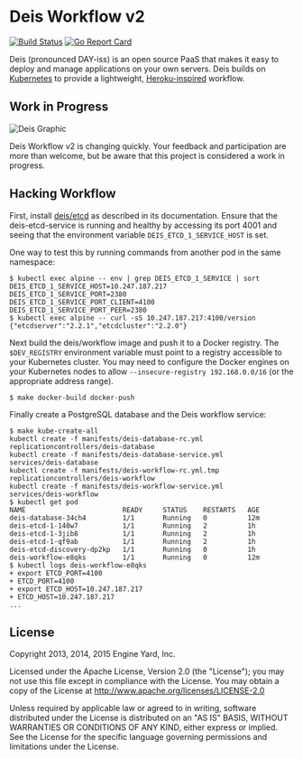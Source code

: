 # Deis Workflow v2

[![Build Status](https://travis-ci.org/deis/workflow.svg?branch=master)](https://travis-ci.org/deis/workflow) [![Go Report Card](http://goreportcard.com/badge/deis/workflow)](http://goreportcard.com/report/deis/workflow)

Deis (pronounced DAY-iss) is an open source PaaS that makes it easy to deploy and manage applications on your own servers. Deis builds on [Kubernetes](http://kubernetes.io/) to provide a lightweight, [Heroku-inspired](http://heroku.com) workflow.

## Work in Progress

![Deis Graphic](https://s3-us-west-2.amazonaws.com/get-deis/deis-graphic-small.png)

Deis Workflow v2 is changing quickly. Your feedback and participation are more than welcome, but be aware that this project is considered a work in progress.

## Hacking Workflow

First, install [deis/etcd](https://github.com/deis/etcd) as described in its documentation. Ensure that the deis-etcd-service is running and healthy by accessing its port 4001 and seeing that the environment variable `DEIS_ETCD_1_SERVICE_HOST` is set.

One way to test this by running commands from another pod in the same namespace:

```console
$ kubectl exec alpine -- env | grep DEIS_ETCD_1_SERVICE | sort
DEIS_ETCD_1_SERVICE_HOST=10.247.187.217
DEIS_ETCD_1_SERVICE_PORT=2380
DEIS_ETCD_1_SERVICE_PORT_CLIENT=4100
DEIS_ETCD_1_SERVICE_PORT_PEER=2380
$ kubectl exec alpine -- curl -sS 10.247.187.217:4100/version
{"etcdserver":"2.2.1","etcdcluster":"2.2.0"}
```

Next build the deis/workflow image and push it to a Docker registry. The `$DEV_REGISTRY` environment variable must point to a registry accessible to your Kubernetes cluster. You may need to configure the Docker engines on your Kubernetes nodes to allow `--insecure-registry 192.168.0.0/16` (or the appropriate address range).

```console
$ make docker-build docker-push
```

Finally create a PostgreSQL database and the Deis workflow service:
```console
$ make kube-create-all
kubectl create -f manifests/deis-database-rc.yml
replicationcontrollers/deis-database
kubectl create -f manifests/deis-database-service.yml
services/deis-database
kubectl create -f manifests/deis-workflow-rc.yml.tmp
replicationcontrollers/deis-workflow
kubectl create -f manifests/deis-workflow-service.yml
services/deis-workflow
$ kubectl get pod
NAME                        READY     STATUS    RESTARTS   AGE
deis-database-34ch4         1/1       Running   0          12m
deis-etcd-1-140w7           1/1       Running   2          1h
deis-etcd-1-3jib8           1/1       Running   2          1h
deis-etcd-1-qf9ab           1/1       Running   2          1h
deis-etcd-discovery-dp2kp   1/1       Running   0          1h
deis-workflow-e8qks         1/1       Running   0          12m
$ kubectl logs deis-workflow-e8qks
+ export ETCD_PORT=4100
+ ETCD_PORT=4100
+ export ETCD_HOST=10.247.187.217
+ ETCD_HOST=10.247.187.217
...
```

## License

Copyright 2013, 2014, 2015 Engine Yard, Inc.

Licensed under the Apache License, Version 2.0 (the "License"); you may not use this file except in compliance with the License. You may obtain a copy of the License at <http://www.apache.org/licenses/LICENSE-2.0>

Unless required by applicable law or agreed to in writing, software distributed under the License is distributed on an "AS IS" BASIS, WITHOUT WARRANTIES OR CONDITIONS OF ANY KIND, either express or implied. See the License for the specific language governing permissions and limitations under the License.
